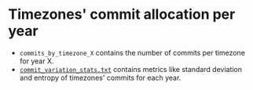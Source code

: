 # Timezones' commit allocation per year

* `commits_by_timezone_X` contains the number of commits per timezone for year X.
* [`commit_variation_stats.txt`](commit_variation_stats.txt) contains metrics like standard deviation and entropy of timezones' commits for each year.
